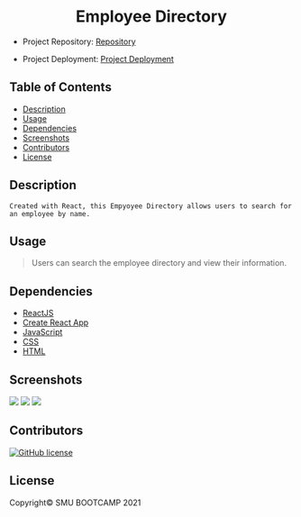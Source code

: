 <div align="center">

# Employee Directory

</div>

- Project Repository: [Repository](https://github.com/lbarnes86/employee-directory)

- Project Deployment: [Project Deployment](https://lbarnes86.github.io/employee-directory/)

## Table of Contents

- [Description](#description)
- [Usage](#usage)
- [Dependencies](#dependencies)
- [Screenshots](#screenshots)
- [Contributors](#contributors)
- [License](#license)

## Description

```
Created with React, this Empyoyee Directory allows users to search for an employee by name.
```

## Usage

>Users can search the employee directory and view their information.

## Dependencies

- [ReactJS](https://reactjs.org/)
- [Create React App](https://create-react-app.dev/docs/deployment/#github-pages)
- [JavaScript](https://www.javascript.com/) 
- [CSS](https://www.w3schools.com/css/css_intro.asp) 
- [HTML](https://html.com/) 

## Screenshots

<img src="https://user-images.githubusercontent.com/70309736/104294306-a3798b00-5484-11eb-81c5-07e690223fb0.png">
<img src="https://user-images.githubusercontent.com/70309736/104294337-aaa09900-5484-11eb-8c27-91d74cb18557.png">
<img src="https://user-images.githubusercontent.com/70309736/104294343-ab392f80-5484-11eb-9b31-9c8643b9cd15.png">


## Contributors

[![GitHub license](https://img.shields.io/badge/Made%20by-Lloyd%20Barnes-ab8c9b?style=flat&logo=github)](https://github.com/lbarnes86)

## License

Copyright© SMU BOOTCAMP 2021
